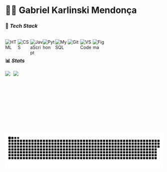 # 👨‍💻 Gabriel Karlinski Mendonça
### 🚀 *Tech Stack*
<div style="display:inline_block"></br>
	<img align="left" width="40px" style="padding-right=10px;" title="HTML" src="https://cdn.jsdelivr.net/gh/devicons/devicon@latest/icons/html5/html5-original.svg"/>
	<img align="left" width="40px" style="padding-right=10px;" title="CSS" src="https://cdn.jsdelivr.net/gh/devicons/devicon@latest/icons/css3/css3-original.svg"/>
	<img align="left" width="40px" style="padding-right=10px;" title="JavaScript" src="https://cdn.jsdelivr.net/gh/devicons/devicon@latest/icons/javascript/javascript-original.svg"/>
  	<img align="left" width="40px" style="padding-right=10px;" title="Python" src="https://cdn.jsdelivr.net/gh/devicons/devicon@latest/icons/python/python-original.svg"/>
  	<img align="left" width="40px" style="padding-right=10px;" title="MySQL" src="https://cdn.jsdelivr.net/gh/devicons/devicon@latest/icons/mysql/mysql-original.svg"/>
  	<img align="left" width="40px" style="padding-right=10px;" title="Git" src="https://cdn.jsdelivr.net/gh/devicons/devicon@latest/icons/git/git-original.svg"/>
  	<img align="left" width="40px" style="padding-right=10px;" title="VS Code" src="https://cdn.jsdelivr.net/gh/devicons/devicon@latest/icons/vscode/vscode-original.svg"/>
  	<img align="left" width="40px" style="padding-right=10px;" title="Figma" src="https://cdn.jsdelivr.net/gh/devicons/devicon@latest/icons/figma/figma-original.svg"/>
  </div><br/></br>
  
### 📊 *Stats*
<p>
	<a href="https://github.com/gabrielkmendonca">
	<img height="200" style="padding-right: 10px;" align="left" src="https://github-readme-stats.vercel.app/api?username=gabrielkmendonca&show_icons=true&theme=transparent&count_private=true" >
	<img height="200" align="left" src="https://github-readme-stats.vercel.app/api/top-langs/?username=gabrielkmendonca&theme=transparent&layout=compact&langs_count=16">
 </p><br/>


<div align="center">
	
![snake gif](https://github.com/gabrielkmendonca/gabrielkmendonca/blob/output/github-snake-dark.svg)
</div>
